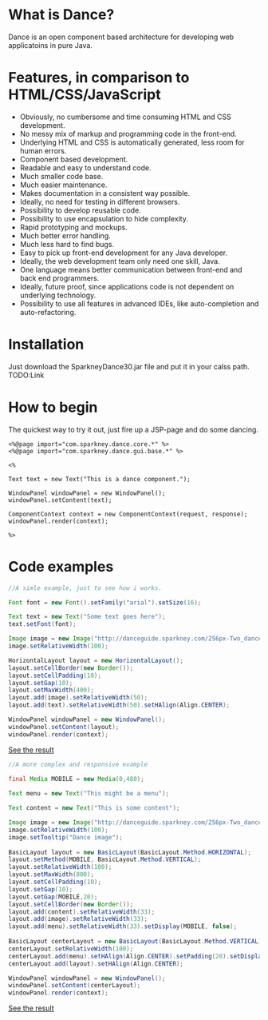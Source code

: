 # What is Dance?
Dance is an open component based architecture for developing web applicatoins in pure Java.

# Features, in comparison to HTML/CSS/JavaScript
* Obviously, no cumbersome and time consuming HTML and CSS development.
* No messy mix of markup and programming code in the front-end.
* Underlying HTML and CSS is automatically generated, less room for human errors.
* Component based development.
* Readable and easy to understand code.
* Much smaller code base.
* Much easier maintenance.
* Makes documentation in a consistent way possible.
* Ideally, no need for testing in different browsers.
* Possibility to develop reusable code.
* Possibility to use encapsulation to hide complexity.
* Rapid prototyping and mockups.
* Much better error handling.
* Much less hard to find bugs.
* Easy to pick up front-end development for any Java developer.
* Ideally, the web development team only need one skill, Java.
* One language means better communication between front-end and back end programmers.
* Ideally, future proof, since applications code is not dependent on underlying technology.
* Possibility to use all features in advanced IDEs, like auto-completion and auto-refactoring.

# Installation
Just download the SparkneyDance30.jar file and put it in your calss path. TODO:Link

# How to begin
The quickest way to try it out, just fire up a JSP-page and do some dancing.

```
<%@page import="com.sparkney.dance.core.*" %>
<%@page import="com.sparkney.dance.gui.base.*" %>

<%

Text text = new Text("This is a dance component.");

WindowPanel windowPanel = new WindowPanel();
windowPanel.setContent(text);

ComponentContext context = new ComponentContext(request, response);
windowPanel.render(context);

%>
```


# Code examples

```java
//A simle example, just to see how i works.

Font font = new Font().setFamily("arial").setSize(16);

Text text = new Text("Some text goes here");
text.setFont(font);

Image image = new Image("http://danceguide.sparkney.com/256px-Two_dancers.jpg");
image.setRelativeWidth(100);

HorizontalLayout layout = new HorizontalLayout();
layout.setCellBorder(new Border());
layout.setCellPadding(10);
layout.setGap(10);
layout.setMaxWidth(400);
layout.add(image).setRelativeWidth(50);
layout.add(text).setRelativeWidth(50).setHAlign(Align.CENTER);

WindowPanel windowPanel = new WindowPanel();
windowPanel.setContent(layout);
windowPanel.render(context);

```
<a href="simple_example.html" target="_blank">See the result</a>


```java
//A more complex and responsive example
        
final Media MOBILE = new Media(0,480);

Text menu = new Text("This might be a menu");

Text content = new Text("This is some content");

Image image = new Image("http://danceguide.sparkney.com/256px-Two_dancers.jpg");
image.setRelativeWidth(100);
image.setTooltip("Dance image");
        
BasicLayout layout = new BasicLayout(BasicLayout.Method.HORIZONTAL);
layout.setMethod(MOBILE, BasicLayout.Method.VERTICAL);
layout.setRelativeWidth(100);
layout.setMaxWidth(800);
layout.setCellPadding(10);
layout.setGap(10);
layout.setGap(MOBILE,20);
layout.setCellBorder(new Border());
layout.add(content).setRelativeWidth(33);
layout.add(image).setRelativeWidth(33);
layout.add(menu).setRelativeWidth(33).setDisplay(MOBILE, false);
        
BasicLayout centerLayout = new BasicLayout(BasicLayout.Method.VERTICAL);
centerLayout.setRelativeWidth(100);
centerLayout.add(menu).setHAlign(Align.CENTER).setPadding(20).setDisplay(false).setDisplay(MOBILE, true);
centerLayout.add(layout).setHAlign(Align.CENTER);

WindowPanel windowPanel = new WindowPanel();
windowPanel.setContent(centerLayout);
windowPanel.render(context);
```
<a href="complex_example.html" target="_blank">See the result</a>


